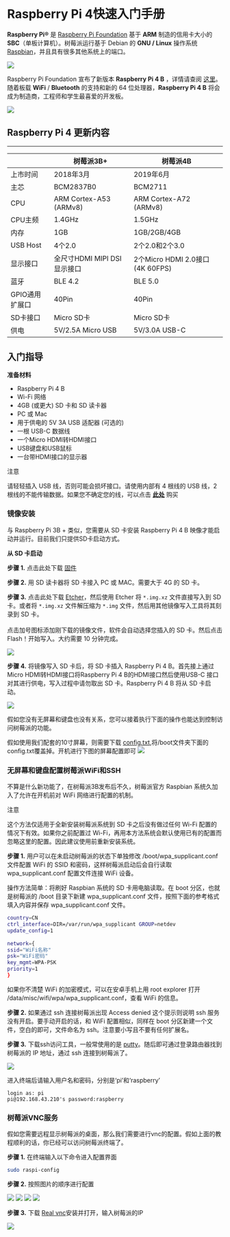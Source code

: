 # Raspberry Pi 4快速入门手册

**Raspberry Pi®** 是 [Raspberry Pi Foundation](http://www.raspberrypi.org) 基于 **ARM** 制造的信用卡大小的 **SBC**（单板计算机）。树莓派运行基于 Debian 的 **GNU / Linux** 操作系统 [Raspbian](https://www.raspberrypi.org/downloads/raspbian/)，并且具有很多其他系统上的端口。

![](https://raw.githubusercontent.com/SeeedDocument/Raspberry-Pi-4/master/img/hardware-overview-1400.jpg)

Raspberry Pi Foundation 宣布了新版本 **Raspberry Pi 4 B** ，详情请查阅 [这里](https://www.raspberrypi.org/products/raspberry-pi-4-model-b/)。随着板载 **WiFi** / **Bluetooth** 的支持和新的 64 位处理器，**Raspberry Pi 4 B** 将会成为制造商，工程师和学生最喜爱的开发板。

[![](https://github.com/SeeedDocument/wiki_chinese/raw/master/docs/images/click_to_buy.PNG)](https://item.taobao.com/item.htm?spm=a1z10.5-c-s.w4002-17798475675.22.41fa7b2dO4iwgp&id=597106720116)

##  Raspberry Pi 4 更新内容

---
|                | 树莓派3B+                   | 树莓派4B                        |
|----------------|-----------------------------|---------------------------------|
| 上市时间       | 2018年3月                   | 2019年6月                       |
| 主芯           | BCM2837B0                   | BCM2711                         |
| CPU            | ARM Cortex-A53 (ARMv8)      | ARM Cortex-A72 (ARMv8)          |
| CPU主频        | 1.4GHz                      | 1.5GHz                          |
| 内存           | 1GB                         | 1GB/2GB/4GB                     |
| USB Host       | 4个2.0                      | 2个2.0和2个3.0                  |
| 显示接口       | 全尺寸HDMI MIPI DSI显示接口 | 2个Micro HDMI 2.0接口(4K 60FPS)   |
| 蓝牙           | BLE 4.2                     | BLE 5.0                         |
| GPIO通用扩展口 | 40Pin                       | 40Pin                           |
| SD卡接口       | Micro SD卡                  | Micro SD卡                      |
| 供电           | 5V/2.5A Micro USB           | 5V/3.0A USB-C                   |

##  入门指导

**准备材料**

- Raspberry Pi 4 B
- Wi-Fi 网络
- 4GB (或更大) SD 卡和 SD 读卡器
- PC 或 Mac
- 用于供电的 5V 3A USB 适配器 (可选的)
- 一根 USB-C 数据线
- 一个Micro HDMI转HDMI接口
- USB键盘和USB鼠标
- 一台带HDMI接口的显示器

<div class="admonition warning">
<p class="admonition-title">注意</p>
请轻轻插入 USB 线，否则可能会损坏接口。请使用内部有 4 根线的 USB 线，2 根线的不能传输数据。如果您不确定您的线，可以点击 <a href="https://www.seeedstudio.com/Micro-USB-Cable-48cm-p-1475.html"><B>此处</B></a> 购买
</div>

### 镜像安装

与 Raspberry Pi 3B + 类似，您需要从 SD 卡安装 Raspberry Pi 4 B 映像才能启动并运行。目前我们只提供SD卡启动方式。

**从 SD 卡启动**

**步骤 1.** 点击此处下载 [固件](https://downloads.raspberrypi.org/raspbian_full_latest)


**步骤 2.** 用 SD 读卡器将 SD 卡接入 PC 或 MAC。需要大于 4G 的 SD 卡。


**步骤 3.** <font face="">点击此处下载 <a href="https://etcher.io/">Etcher</a>，然后使用 Etcher 将 ```*.img.xz``` 文件直接写入到 SD 卡。或者将 ```*.img.xz``` 文件解压缩为 ```*.img``` 文件，然后用其他镜像写入工具将其刻录到 SD 卡。
<br>
<br>点击加号图标添加刚下载的镜像文件，软件会自动选择您插入的 SD 卡。然后点击 Flash！开始写入。大约需要 10 分钟完成。</font>

![](https://github.com/SeeedDocument/Respeaker_V2/raw/master/img/v2-flash-sd.png)


**步骤 4.** 将镜像写入 SD 卡后，将 SD 卡插入 Raspberry Pi 4 B。首先接上通过Micro HDMI转HDMI接口将Raspberry Pi 4 B的HDMI接口然后使用USB-C 接口对其进行供电，写入过程中请勿取出 SD 卡。Raspberry Pi 4 B 将从 SD 卡启动。

![](https://projects-static.raspberrypi.org/projects/raspberry-pi-setting-up/e22d152dd4f5bee4e6c932d716bc74c6a2098b69/en/images/pi-desktop.png)

假如您没有无屏幕和键盘也没有关系，您可以接着执行下面的操作也能达到控制访问树莓派的功能。

假如使用我们配套的10寸屏幕，则需要下载 [config.txt](https://github.com/SeeedDocument/Raspberry-4-get-start/blob/master/config.txt),将/boot文件夹下面的config.txt覆盖掉。开机进行下图的屏幕配置即可
![](https://github.com/SeeedDocument/Raspberry-4-get-start/raw/master/img/Screen-Config.jpg)


### 无屏幕和键盘配置树莓派WiFi和SSH

不算是什么新功能了，在树莓派3B发布后不久，树莓派官方 Raspbian 系统久加入了允许在开机前对 WiFi 网络进行配置的机制。

<div class="admonition warning">
<p class="admonition-title">注意</p>
这个方法仅适用于全新安装树莓派系统到 SD 卡之后没有做过任何 Wi-Fi 配置的情况下有效。如果你之前配置过 Wi-Fi，再用本方法系统会默认使用已有的配置而忽略这里的配置。因此建议使用前重新安装系统。
</div>

**步骤 1.** 用户可以在未启动树莓派的状态下单独修改 /boot/wpa_supplicant.conf 文件配置 WiFi 的 SSID 和密码，这样树莓派启动后会自行读取 wpa_supplicant.conf 配置文件连接 WiFi 设备。

操作方法简单：将刷好 Raspbian 系统的 SD 卡用电脑读取。在 boot 分区，也就是树莓派的 /boot 目录下新建 wpa_supplicant.conf 文件，按照下面的参考格式填入内容并保存 wpa_supplicant.conf 文件。

```bash
country=CN
ctrl_interface=DIR=/var/run/wpa_supplicant GROUP=netdev
update_config=1
 
network={
ssid="WiFi名称"
psk="WiFi密码"
key_mgmt=WPA-PSK
priority=1
}
```

如果你不清楚 WiFi 的加密模式，可以在安卓手机上用 root explorer 打开 /data/misc/wifi/wpa/wpa_supplicant.conf，查看 WiFi 的信息。

**步骤 2.** 如果通过 ssh 连接树莓派出现 Access denied 这个提示则说明 ssh 服务没有开启。要手动开启的话，和 WiFi 配置相似，同样在 boot 分区新建一个文件，空白的即可，文件命名为 ssh。注意要小写且不要有任何扩展名。

**步骤 3.** 下载ssh访问工具，一般常使用的是 [putty](https://www.chiark.greenend.org.uk/~sgtatham/putty/latest.html)。随后即可通过登录路由器找到树莓派的 IP 地址，通过 ssh 连接到树莓派了。

![](https://github.com/SeeedDocument/ReSpeaker_6-Mics_Circular_Array_kit_for_Raspberry_Pi/raw/master/img/putty.png)

进入终端后请输入用户名和密码，分别是‘pi’和‘raspberry’

```
login as: pi
pi@192.168.43.210's password:raspberry
```

### 树莓派VNC服务

假如您需要远程显示树莓派的桌面，那么我们需要进行vnc的配置。假如上面的教程顺利的话，你已经可以访问树莓派终端了。

**步骤 1.** 在终端输入以下命令进入配置界面

```bash
sudo raspi-config
```
**步骤 2.** 按照图片的顺序进行配置

![](https://github.com/SeeedDocument/Raspberry-4-get-start/raw/master/img/vnc_1.png)
![](https://github.com/SeeedDocument/Raspberry-4-get-start/raw/master/img/vnc_2.png)
![](https://github.com/SeeedDocument/Raspberry-4-get-start/raw/master/img/vnc_4.png)
![](https://github.com/SeeedDocument/Raspberry-4-get-start/raw/master/img/vnc_3.png)

**步骤 3.** 下载 [Real vnc](https://www.baidu.com/link?url=iW6RVDaZdafJwUX4boQhLuh7MNRw4HkAi4QgoqmnfDXU4bT46q_bCJmDjLUpERyvWlFnof0B4D4VDeaZYD51Ea&wd=&eqid=a185411b00045afd000000065d4beff3)安装并打开，输入树莓派的IP

![](https://github.com/SeeedDocument/Raspberry-4-get-start/raw/master/img/vnc_display.png)